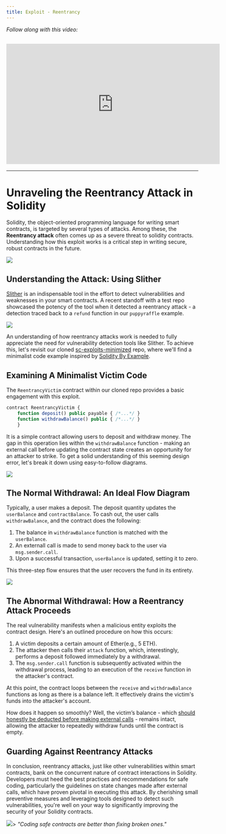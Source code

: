 ```yaml
---
title: Exploit - Reentrancy
---
```


_Follow along with this video:_

## <iframe width="560" height="315" src="https://youtu.be/gU7pV_6eO_M" title="YouTube Player" frameborder="0" allow="accelerometer; autoplay; clipboard-write; encrypted-media; gyroscope; picture-in-picture; web-share" allowfullscreen></iframe>

---

# Unraveling the Reentrancy Attack in Solidity

Solidity, the object-oriented programming language for writing smart contracts, is targeted by several types of attacks. Among these, the **Reentrancy attack** often comes up as a severe threat to solidity contracts. Understanding how this exploit works is a critical step in writing secure, robust contracts in the future.

![](https://cdn.videotap.com/4xYTgBmqeFghdQVDVkIv-41.15.png)

## Understanding the Attack: Using Slither

[Slither](https://github.com/crytic/slither) is an indispensable tool in the effort to detect vulnerabilities and weaknesses in your smart contracts. A recent standoff with a test repo showcased the potency of the tool when it detected a reentrancy attack - a detection traced back to a `refund` function in our `puppyraffle` example.

![](https://cdn.videotap.com/H7mM50IOIcsDSVV1PzTj-102.88.png)

An understanding of how reentrancy attacks work is needed to fully appreciate the need for vulnerability detection tools like Slither. To achieve this, let's revisit our cloned [sc-exploits-minimized](https://github.com/Cyfrin/sc-exploits-minimized) repo, where we'll find a minimalist code example inspired by [Solidity By Example](https://solidity-by-example.org/).

## Examining A Minimalist Victim Code

The `ReentrancyVictim` contract within our cloned repo provides a basic engagement with this exploit.

```js
contract ReentrancyVictim {
    function deposit() public payable { /*...*/ }
    function withdrawBalance() public { /*...*/ }
    }
```

It is a simple contract allowing users to deposit and withdraw money. The gap in this operation lies within the `withdrawBalance` function - making an external call before updating the contract state creates an opportunity for an attacker to strike. To get a solid understanding of this seeming design error, let's break it down using easy-to-follow diagrams.

![](https://cdn.videotap.com/bXCu88smua0uVsrjJOWq-308.63.png)

## The Normal Withdrawal: An Ideal Flow Diagram

Typically, a user makes a deposit. The deposit quantity updates the `userBalance` and `contractBalance`. To cash out, the user calls `withdrawBalance`, and the contract does the following:

1. The balance in `withdrawBalance` function is matched with the `userBalance`.
2. An externall call is made to send money back to the user via `msg.sender.call`.
3. Upon a successful transaction, `userBalance` is updated, setting it to zero.

This three-step flow ensures that the user recovers the fund in its entirety.

![](https://cdn.videotap.com/aG9uFrfDZ3HoCPIXAaRP-493.8.png)

## The Abnormal Withdrawal: How a Reentrancy Attack Proceeds

The real vulnerability manifests when a malicious entity exploits the contract design. Here's an outlined procedure on how this occurs:

1. A victim deposits a certain amount of Ether(e.g., 5 ETH).
2. The attacker then calls their `attack` function, which, interestingly, performs a deposit followed immediately by a withdrawal.
3. The `msg.sender.call` function is subsequently activated within the withdrawal process, leading to an execution of the `receive` function in the attacker's contract.

At this point, the contract loops between the `receive` and `withdrawBalance` functions as long as there is a balance left. It effectively drains the victim's funds into the attacker's account.

How does it happen so smoothly? Well, the victim’s balance - which [should honestly be deducted before making external calls](https://consensys.github.io/smart-contract-best-practices/development-recommendations/general/external-calls/#avoid-state-changes-after-external-calls) - remains intact, allowing the attacker to repeatedly withdraw funds until the contract is empty.

## Guarding Against Reentrancy Attacks

In conclusion, reentrancy attacks, just like other vulnerabilities within smart contracts, bank on the concurrent nature of contract interactions in Solidity. Developers must heed the best practices and recommendations for safe coding, particularly the guidelines on state changes made after external calls, which have proven pivotal in executing this attack. By cherishing small preventive measures and leveraging tools designed to detect such vulnerabilities, you're well on your way to significantly improving the security of your Solidity contracts.

![](https://cdn.videotap.com/fTRdWZkSOGZLiSUhb43I-740.7.png)> _"Coding safe contracts are better than fixing broken ones."_
